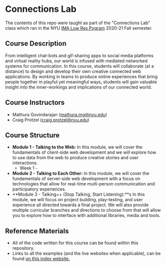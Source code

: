 # Connections Lab
The contents of this repo were taught as part of the "Connections Lab" class which ran in the NYU [IMA Low Res Pogram](https://itp.nyu.edu/lowres/) 2020-21 Fall semester.

## Course Description
From intelligent chat-bots and gif-sharing apps to social media platforms and virtual reality hubs, our world is infused with mediated networked systems for communication. In this course, students will collaborate (at a distance) to design and develop their own creative connected web applications. By working in teams to produce online experiences that bring people together in playful yet meaningful ways, students will gain valuable insight into the inner-workings and implications of our connected world.

## Course Instructors
* Mathura Govindarajan (mathura.mg@nyu.edu)
* Craig Protzel (craig.protzel@nyu.edu)

## Course Structure
* **Module 1 - Talking to the Web:** In this module, we will cover the fundamentals of client-side web development and we will explore how to use data from the web to produce creative stories and user interactions.
  * Week 1 - 
* **Module 2 - Talking to Each Other:** In this module, we will cover the fundamentals of server-side web development with a focus on technologies that allow for real-time multi-person communication and participatory experiences.
* **Module 3 - Talking++ (Stop Talking, Start Listening):**s In this module, we will focus on project building, play-testing, and user experience all directed towards a final project. We will also provide multiple curricular branches and directions to choose from that will allow you to explore how to interface with additional libraries, media and tools.

## Reference Materials
* All of the code written for this course can be found within this repository.
* Links to all the examples (and the live websites when applicable), can be found [on this index website.](https://mathuramg.com/IMA-Low-Res-Connections-Lab/)


<!-- 

[Week 1 - Intro to HTML & CSS](https://github.com/MathuraMG/IMA-Low-Res-Connections-Lab/tree/master/Week_01|Intro_to_HTML)  
* [HTML Boilerplate](https://github.com/MathuraMG/IMA-Low-Res-Connections-Lab/tree/master/Week_01|Intro_to_HTML/HTML%20Boilerplate)
* [Simple Webpage on Cats](https://github.com/MathuraMG/IMA-Low-Res-Connections-Lab/tree/master/Week_01|Intro_to_HTML/Simple_Cat_Page)


[Week 2 - Making A Webpage](https://github.com/MathuraMG/IMA-Low-Res-Connections-Lab/tree/master/Week_02|HTML_CSS)
* [ShowAThing_1_HTML](https://github.com/MathuraMG/IMA-Low-Res-Connections-Lab/tree/master/Week_02|HTML_CSS/ShowAThing_1_HTML)
* [ShowAThing_2_CSS](https://github.com/MathuraMG/IMA-Low-Res-Connections-Lab/tree/master/Week_02|HTML_CSS/ShowAThing_2_CSS)
* [ShowAThing_3_1_CSS_Design_Start](https://github.com/MathuraMG/IMA-Low-Res-Connections-Lab/tree/master/Week_02|HTML_CSS/ShowAThing_3_1_Design_Start)
* [ShowAThing_3_2_CSS_Design_Complete](https://github.com/MathuraMG/IMA-Low-Res-Connections-Lab/tree/master/Week_02|HTML_CSS/ShowAThing_3_2_Design_Complete)
* [CSS_Layout_Flex_01](https://github.com/MathuraMG/IMA-Low-Res-Connections-Lab/tree/master/Week_02|HTML_CSS/CSS_Layout_Flex_01)
* [CSS_Layout_Flex_02](https://github.com/MathuraMG/IMA-Low-Res-Connections-Lab/tree/master/Week_02|HTML_CSS/CSS_Layout_Flex_02)
* [CSS_Layout_Fluid_Responsive](https://github.com/MathuraMG/IMA-Low-Res-Connections-Lab/tree/master/Week_02|HTML_CSS/CSS_Layout_Fluid_Responsive)

[Week 3 - Making Things Happen on the Page](https://github.com/MathuraMG/IMA-Low-Res-Connections-Lab/tree/master/Week_03|JS_Events)
* [JS_DOM](https://github.com/MathuraMG/IMA-Low-Res-Connections-Lab/tree/master/Week_03|JS_Events/3.1_JS_DOM)
* [Events - Number Counter and CSS Color](https://github.com/MathuraMG/IMA-Low-Res-Connections-Lab/tree/master/Week_03|JS_Events/3.2_Events)
* [Events - Arrays and Images](https://github.com/MathuraMG/IMA-Low-Res-Connections-Lab/tree/master/Week_03|JS_Events/3.2_Events_arrays_images)
* [Events - Arrays and Text](https://github.com/MathuraMG/IMA-Low-Res-Connections-Lab/tree/master/Week_03|JS_Events/3.2_Events_arrays_text)
* [Events - More with CSS Colors](https://github.com/MathuraMG/IMA-Low-Res-Connections-Lab/tree/master/Week_03|JS_Events/3.2_Events_color)
* [jQuery - Classes](https://github.com/MathuraMG/IMA-Low-Res-Connections-Lab/tree/master/Week_03|JS_Events/3.3_jQuery_classes)
* [jQuery - Number Counter](https://github.com/MathuraMG/IMA-Low-Res-Connections-Lab/tree/master/Week_03|JS_Events/3.3_jQuery_number_counter)

[Week 4 - Working with Data & APIs](https://github.com/MathuraMG/IMA-Low-Res-Connections-Lab/tree/master/Week_04|JSON_Fetch)
* [Fetch with Static JSON Data](https://github.com/MathuraMG/IMA-Low-Res-Connections-Lab/tree/master/Week_04|JSON_Fetch/4.1_Fetch%20with%20Static%20JSON%20Data)
* [Fetch](https://github.com/MathuraMG/IMA-Low-Res-Connections-Lab/tree/master/Week_04|JSON_Fetch/4.2_Fetch)
* [Get JSON with AJAX](https://github.com/MathuraMG/IMA-Low-Res-Connections-Lab/tree/master/Week_04|JSON_Fetch/4.2_Get_JSON_with_AJAX)
* [Pokemon Example](https://github.com/MathuraMG/IMA-Low-Res-Connections-Lab/tree/master/Week_04|JSON_Fetch/4.2_Get_JSON_with_AJAX)

[Week 5 - JSON to p5](https://github.com/MathuraMG/IMA-Low-Res-Connections-Lab/tree/master/Week_05|JSON_with_p5)
* [JSON to p5 with Fetch](https://github.com/MathuraMG/IMA-Low-Res-Connections-Lab/tree/master/Week_05|JSON_with_p5/5.5_JSON%20to%20p5%20with%20Fetch) -->

